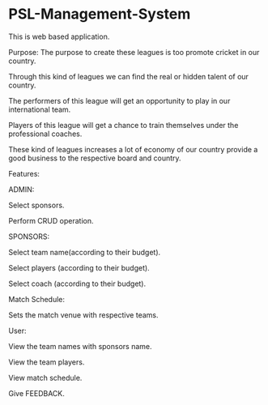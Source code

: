 # PSL-Management-System
This is web based application.

Purpose: The purpose to create these leagues is too promote cricket in our country.

Through this kind of leagues we can find the real or hidden talent of our country.

The performers of this league will get an opportunity to play in our international team.

Players of this league will get a chance to train themselves under the professional coaches.

These kind of leagues increases a lot of economy of our country provide a good business to
the respective board and country.

Features:

ADMIN:

Select sponsors.

Perform CRUD operation.

SPONSORS:

Select team name(according to their budget).

Select players (according to their budget).

Select coach (according to their budget).

Match Schedule:

Sets the match venue with respective teams.

User:

View the team names with sponsors name.

View the team players.

View match schedule.

Give FEEDBACK.
